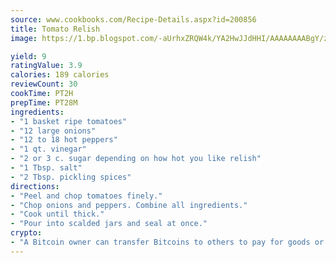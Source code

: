 ```yaml
---
source: www.cookbooks.com/Recipe-Details.aspx?id=200856
title: Tomato Relish
image: https://1.bp.blogspot.com/-aUrhxZRQW4k/YA2HwJJdHHI/AAAAAAAABgY/z2R8OXCxqDoBQtRn-q-fHG8g9_G4G1HBwCLcBGAsYHQ/s320/13.png

yield: 9
ratingValue: 3.9
calories: 189 calories
reviewCount: 30
cookTime: PT2H
prepTime: PT28M
ingredients:
- "1 basket ripe tomatoes"
- "12 large onions"
- "12 to 18 hot peppers"
- "1 qt. vinegar"
- "2 or 3 c. sugar depending on how hot you like relish"
- "1 Tbsp. salt"
- "2 Tbsp. pickling spices"
directions:
- "Peel and chop tomatoes finely."
- "Chop onions and peppers. Combine all ingredients."
- "Cook until thick."
- "Pour into scalded jars and seal at once."
crypto:
- "A Bitcoin owner can transfer Bitcoins to others to pay for goods or services."
---
```


